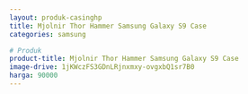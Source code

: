 ```yaml
---
layout: produk-casinghp
title: Mjolnir Thor Hammer Samsung Galaxy S9 Case
categories: samsung

# Produk
product-title: Mjolnir Thor Hammer Samsung Galaxy S9 Case
image-drive: 1jKWczFS3GDnLRjnxmxy-ovgxbQ1sr7B0
harga: 90000
---
```

